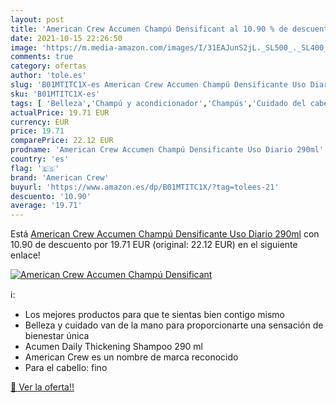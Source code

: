 ```yaml
---
layout: post
title: 'American Crew Accumen Champú Densificant al 10.90 % de descuento'
date: 2021-10-15 22:26:50
image: 'https://m.media-amazon.com/images/I/31EAJunS2jL._SL500_._SL400_.jpg'
comments: true
category: ofertas
author: 'tole.es'
slug: 'B01MTITC1X-es American Crew Accumen Champú Densificante Uso Diario 290ml'
sku: 'B01MTITC1X-es'
tags: [ 'Belleza','Champú y acondicionador','Champús','Cuidado del cabello','american','american crew','champú','crew', ]
actualPrice: 19.71 EUR
currency: EUR
price: 19.71
comparePrice: 22.12 EUR
prodname: 'American Crew Accumen Champú Densificante Uso Diario 290ml'
country: 'es'
flag: '🇪🇸'
brand: 'American Crew'
buyurl: 'https://www.amazon.es/dp/B01MTITC1X/?tag=tolees-21'
descuento: '10.90'
average: '19.71'
---
```


Está [American Crew Accumen Champú Densificante Uso Diario 290ml](https://www.amazon.es/dp/B01MTITC1X/?tag=tolees-21) con 10.90 de descuento por 19.71 EUR (original: 22.12 EUR) en el siguiente enlace!

[![American Crew Accumen Champú Densificant](https://m.media-amazon.com/images/I/31EAJunS2jL._SL500_._SL400_.jpg)](https://www.amazon.es/dp/B01MTITC1X/?tag=tolees-21)

ℹ️:

- Los mejores productos para que te sientas bien contigo mismo
- Belleza y cuidado van de la mano para proporcionarte una sensación de bienestar única
- Acumen Daily Thickening Shampoo 290 ml
- American Crew es un nombre de marca reconocido
- Para el cabello: fino

[🛒 Ver la oferta!!](https://www.amazon.es/dp/B01MTITC1X/?tag=tolees-21)

